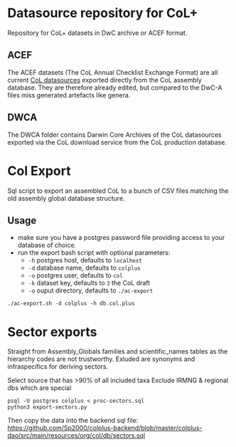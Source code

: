 # Datasource repository for CoL+
Repository for CoL+ datasets in DwC archive or ACEF format. 

## ACEF
The ACEF datasets (The CoL Annual Checklist Exchange Format) are all current [CoL datasources](http://www.catalogueoflife.org/col/info/databases) exported directly from the CoL assembly database.
They are therefore already edited, but compared to the DwC-A files miss generated artefacts like genera.

## DWCA
The DWCA folder contains Darwin Core Archives of the CoL datasources exported via the CoL download service from the CoL production database.


# Col Export
Sql script to export an assembled CoL to a bunch of CSV files matching the old assembly global database structure.

## Usage

 - make sure you have a postgres password file providing access to your database of choice.
 - run the export bash script with optional parameters:
 	- `-h` postgres host, defaults to `localhost`
 	- `-d` database name, defaults to `colplus`
 	- `-o` postgres user, defaults to `col`
 	- `-k` dataset key, defaults to `3` the CoL draft
 	- `-o` ouput directory, defaults to `./ac-export`
 
 ```./ac-export.sh -d colplus -h db.col.plus```



# Sector exports

Straight from Assembly_Globals families and scientific_names tables as the hierarchy codes are not trustworthy.
Exluded are synonyms and infraspecifics for deriving sectors.

Select source that has >90% of all included taxa
Exclude IRMNG & regional dbs which are special


```
psql -U postgres colplus < proc-sectors.sql 
python3 export-sectors.py
```

Then copy the data into the backend sql file:
https://github.com/Sp2000/colplus-backend/blob/master/colplus-dao/src/main/resources/org/col/db/sectors.sql

